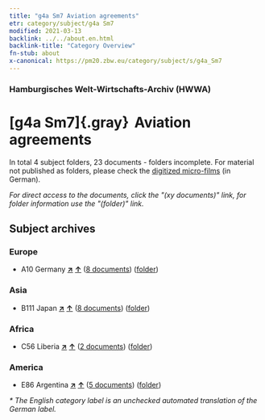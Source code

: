 ```yaml
---
title: "g4a Sm7 Aviation agreements"
etr: category/subject/g4a Sm7
modified: 2021-03-13
backlink: ../../about.en.html
backlink-title: "Category Overview"
fn-stub: about
x-canonical: https://pm20.zbw.eu/category/subject/s/g4a_Sm7
---
```


### Hamburgisches Welt-Wirtschafts-Archiv (HWWA)
# [g4a Sm7]{.gray}&#8201; Aviation agreements&#160; 





In total 4 subject folders, 23 documents - folders incomplete.
For material not published as folders, please check the [digitized micro-films](/film/h1_sh.de.html) (in German).

_For direct access to the documents, click the "(xy documents)" link, for folder information use the "(folder)" link._

## Subject archives



### Europe

- A10 Germany [**&nearr;**](../../../geo/i/126128/about.en.html "Germany (all folders)") [**&uarr;**](../../../geo/about.en.html#A10 "Country category system") (<a href="https://pm20.zbw.eu/dfgview/sh/126128,144538" title="about: Germany : Aviation agreements" target="_blank">8 documents</a>) ([folder](../../../../folder/sh/1261xx/126128/1445xx/144538/about.en.html))

### Asia

- B111 Japan [**&nearr;**](../../../geo/i/141272/about.en.html "Japan (all folders)") [**&uarr;**](../../../geo/about.en.html#B111 "Country category system") (<a href="https://pm20.zbw.eu/dfgview/sh/141272,144538" title="about: Japan : Aviation agreements" target="_blank">8 documents</a>) ([folder](../../../../folder/sh/1412xx/141272/1445xx/144538/about.en.html))

### Africa

- C56 Liberia [**&nearr;**](../../../geo/i/141405/about.en.html "Liberia (all folders)") [**&uarr;**](../../../geo/about.en.html#C56 "Country category system") (<a href="https://pm20.zbw.eu/dfgview/sh/141405,144538" title="about: Liberia : Aviation agreements" target="_blank">2 documents</a>) ([folder](../../../../folder/sh/1414xx/141405/1445xx/144538/about.en.html))

### America

- E86 Argentina [**&nearr;**](../../../geo/i/141692/about.en.html "Argentina (all folders)") [**&uarr;**](../../../geo/about.en.html#E86 "Country category system") (<a href="https://pm20.zbw.eu/dfgview/sh/141692,144538" title="about: Argentina : Aviation agreements" target="_blank">5 documents</a>) ([folder](../../../../folder/sh/1416xx/141692/1445xx/144538/about.en.html))


_* The English category label is an unchecked automated translation of the German label._

